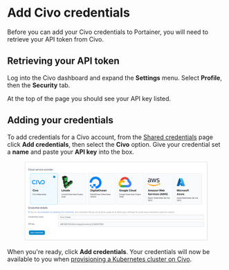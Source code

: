 # Add Civo credentials

Before you can add your Civo credentials to Portainer, you will need to retrieve your API token from Civo.

## Retrieving your API token

Log into the Civo dashboard and expand the **Settings** menu. Select **Profile**, then the **Security** tab.

At the top of the page you should see your API key listed.

## Adding your credentials

To add credentials for a Civo account, from the [Shared credentials](./) page click **Add credentials**, then select the **Civo** option. Give your credential set a **name** and paste your **API key** into the box.

<figure><img src="../../../.gitbook/assets/2.15-settings-cloud-civo-add.png" alt=""><figcaption></figcaption></figure>

When you're ready, click **Add credentials**. Your credentials will now be available to you when [provisioning a Kubernetes cluster on Civo](../../environments/add/kaas/civo.md).

